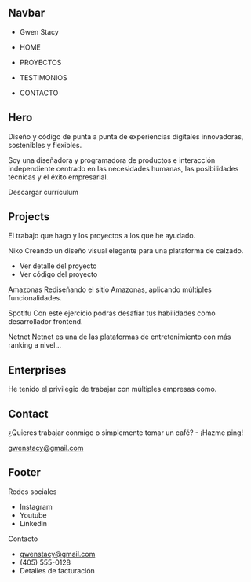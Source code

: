 ## Navbar
- Gwen Stacy

- HOME
- PROYECTOS
- TESTIMONIOS
- CONTACTO

## Hero
Diseño y código de punta a punta de experiencias digitales innovadoras, sostenibles y flexibles.

Soy una diseñadora y programadora de productos e interacción independiente centrado en las necesidades humanas, las posibilidades técnicas y el éxito empresarial.

Descargar currículum

## Projects
El trabajo que hago
y los proyectos a los que he ayudado.

Niko
Creando un diseño visual elegante para una plataforma de calzado.

- Ver detalle del proyecto
- Ver código del proyecto

Amazonas
Rediseñando el sitio Amazonas, aplicando múltiples funcionalidades.

Spotifu
Con este ejercicio podrás desafiar tus habilidades como desarrollador frontend.

Netnet
Netnet es una de las plataformas de entretenimiento con más ranking a nivel...

## Enterprises

He tenido el privilegio de trabajar con múltiples empresas como.

## Contact
¿Quieres trabajar conmigo o simplemente tomar un café? - ¡Hazme ping!

gwenstacy@gmail.com

## Footer
Redes sociales
- Instagram
- Youtube
- Linkedin

Contacto
- gwenstacy@gmail.com
- (405) 555-0128
- Detalles de facturación